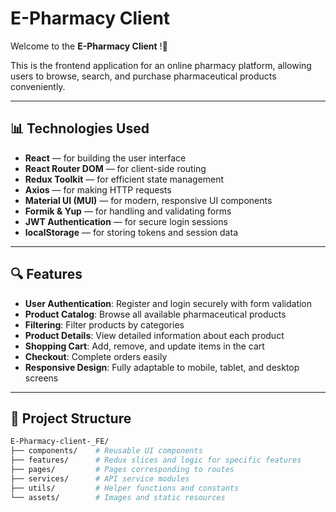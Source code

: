 # E-Pharmacy Client

Welcome to the **E-Pharmacy Client** !🎉

This is the frontend application for an online pharmacy platform, allowing users to browse, search, and purchase pharmaceutical products conveniently.

---

## 📊 Technologies Used

- **React** — for building the user interface
- **React Router DOM** — for client-side routing
- **Redux Toolkit** — for efficient state management
- **Axios** — for making HTTP requests
- **Material UI (MUI)** — for modern, responsive UI components
- **Formik & Yup** — for handling and validating forms
- **JWT Authentication** — for secure login sessions
- **localStorage** — for storing tokens and session data

---

## 🔍 Features

- **User Authentication**: Register and login securely with form validation
- **Product Catalog**: Browse all available pharmaceutical products
- **Filtering**: Filter products by categories
- **Product Details**: View detailed information about each product
- **Shopping Cart**: Add, remove, and update items in the cart
- **Checkout**: Complete orders easily
- **Responsive Design**: Fully adaptable to mobile, tablet, and desktop screens

---

## 📁 Project Structure

```bash
E-Pharmacy-client-_FE/
├── components/    # Reusable UI components
├── features/      # Redux slices and logic for specific features
├── pages/         # Pages corresponding to routes
├── services/      # API service modules
├── utils/         # Helper functions and constants
└── assets/        # Images and static resources
```
